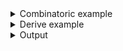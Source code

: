<details><summary>Combinatoric example</summary>

```no_run
#[derive(Debug, Clone)]
pub struct Options {
    verbosity: usize,
}

pub fn options() -> OptionParser<Options> {
    let verbosity = short('v')
        .long("verbose")
        .help("Increase the verbosity level")
        .req_flag(())
        .count();

    construct!(Options { verbosity }).to_options()
}
```

</details>
<details><summary>Derive example</summary>

```no_run
#[derive(Debug, Clone, Bpaf)]
#[bpaf(options)]
pub struct Options {
    /// Increase the verbosity level
    #[bpaf(short('v'), long("verbose"), req_flag(()), count)]
    verbosity: usize,
}
```

</details>
<details><summary>Output</summary>

In `--help` message `req_flag` look similarly to [`switch`](NamedArg::switch) and
[`flag`](NamedArg::flag)


<div class='bpaf-doc'>
$ app --help<br>
<p><b>Usage</b>: <tt><b>app</b></tt> [<tt><b>-v</b></tt>]...</p><p><div>
<b>Available options:</b></div><dl><dt><tt><b>-v</b></tt>, <tt><b>--verbose</b></tt></dt>
<dd>Increase the verbosity level</dd>
<dt><tt><b>-h</b></tt>, <tt><b>--help</b></tt></dt>
<dd>Prints help information</dd>
</dl>
</p>
<style>
div.bpaf-doc {
    padding: 14px;
    background-color:var(--code-block-background-color);
    font-family: mono;
    margin-bottom: 0.75em;
}
div.bpaf-doc dt { margin-left: 1em; }
div.bpaf-doc dd { margin-left: 3em; }
div.bpaf-doc dl { margin-top: 0; padding-left: 1em; }
div.bpaf-doc  { padding-left: 1em; }
</style>
</div>


Since parser uses `req_flag` it succeeds exactly 0 times if there's no parameters


<div class='bpaf-doc'>
$ app <br>
Options { verbosity: 0 }
</div>


If it was specified - `count` tracks it a discards parsed values


<div class='bpaf-doc'>
$ app -vvv<br>
Options { verbosity: 3 }
</div>


<div class='bpaf-doc'>
$ app --verbose --verbose<br>
Options { verbosity: 2 }
</div>

</details>